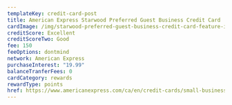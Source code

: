 ```yaml
---
templateKey: credit-card-post
title: American Express Starwood Preferred Guest Business Credit Card
cardImage: /img/starwood-preferred-guest-business-credit-card-feature-image.jpg
creditScore: Excellent
creditScoreTwo: Good
fee: 150
feeOptions: dontmind
network: American Express
purchaseInterest: "19.99"
balanceTranferFees: 0
cardCategory: rewards
rewardType: points
href: https://www.americanexpress.com/ca/en/credit-cards/small-business-starwood-card/?linknav=ca-en-amex-cardshop-allcards-learn-starwoodPreferredGuestBusinessCreditCard&cpid=100186460
---
```

